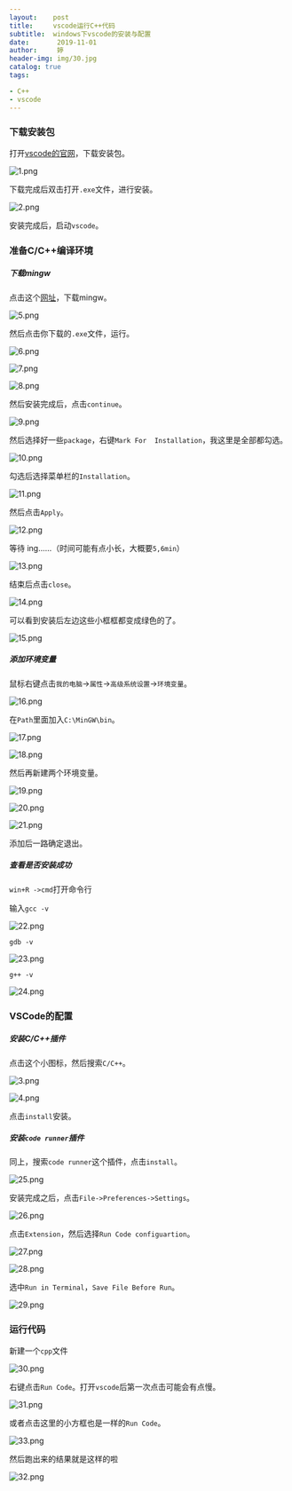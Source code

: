 ```yaml
---
layout:    post   				    
title:     vscode运行C++代码			
subtitle:  windows下vscode的安装与配置 
date:       2019-11-01				
author:     婷                              
header-img: img/30.jpg 	
catalog: true 						
tags:								

- C++
- vscode
---
```




### 下载安装包

打开[vscode的官网](https://code.visualstudio.com/)，下载安装包。

![1.png](https://i.loli.net/2019/10/31/rXbyl2tMvTQBV8j.png)



下载完成后双击打开`.exe`文件，进行安装。

![2.png](https://i.loli.net/2019/10/31/2Qu4hDcN7zHPwMe.png)

安装完成后，启动`vscode`。

### 准备C/C++编译环境

##### 下载mingw

点击这个[网址](https://sourceforge.net/projects/mingw/)，下载mingw。

![5.png](https://i.loli.net/2019/10/31/54gn8TyJluCVXE9.png)

然后点击你下载的`.exe`文件，运行。

![6.png](https://i.loli.net/2019/10/31/6eLlvVHq2Rjk3aG.png)

![7.png](https://i.loli.net/2019/10/31/sSAbgl3fDIZQGYW.png)

![8.png](https://i.loli.net/2019/10/31/Sp4v1hZAcFJWGnR.png)

然后安装完成后，点击`continue`。

![9.png](https://i.loli.net/2019/10/31/4gzL5jGDntSeJ91.png)

然后选择好一些`package`，右键`Mark For  Installation`，我这里是全部都勾选。

![10.png](https://i.loli.net/2019/10/31/Zx1FLIwimjc2HQV.png)

勾选后选择菜单栏的`Installation`。

![11.png](https://i.loli.net/2019/10/31/Jt8VU5TQj3zYZGs.png)

然后点击`Apply`。

![12.png](https://i.loli.net/2019/10/31/9VUx1pFGBweoWah.png)

等待 ing......（时间可能有点小长，大概要`5,6min`）

![13.png](https://i.loli.net/2019/10/31/nz6yaomqw49L2Td.png)

结束后点击`close`。

![14.png](https://i.loli.net/2019/10/31/pvJG1g2NxMHe49h.png)

可以看到安装后左边这些小框框都变成绿色的了。

![15.png](https://i.loli.net/2019/10/31/g2nOcaS346sHufF.png)

##### 添加环境变量

鼠标右键点击`我的电脑`->`属性`->`高级系统设置`->`环境变量`。

![16.png](https://i.loli.net/2019/10/31/kM4eHqImSBRpXzL.png)

在`Path`里面加入`C:\MinGW\bin`。

![17.png](https://i.loli.net/2019/10/31/yoTtruMcN1HfDbw.png)

![18.png](https://i.loli.net/2019/10/31/QcJUtawGAy65fqm.png)

然后再新建两个环境变量。

![19.png](https://i.loli.net/2019/10/31/UIF2nWysvwzQAlH.png)

![20.png](https://i.loli.net/2019/10/31/eAJEKU1xGWoODHt.png)

![21.png](https://i.loli.net/2019/11/01/pqadQvHbyWPwXnC.png)

添加后一路确定退出。

##### 查看是否安装成功

`win+R ->cmd`打开命令行

输入`gcc -v`

![22.png](https://i.loli.net/2019/11/01/hlO7Q8fSecBixNd.png)

`gdb -v`

![23.png](https://i.loli.net/2019/11/01/KGVXnbwr8UL6zCR.png)

`g++ -v`

![24.png](https://i.loli.net/2019/11/01/r4dx6JVZ8OsmnqX.png)

### VSCode的配置

##### 安装C/C++插件

点击这个小图标，然后搜索`C/C++`。

![3.png](https://i.loli.net/2019/10/31/ujLQv1VG4pB6XeY.png)



![4.png](https://i.loli.net/2019/10/31/X8Zv4gocUENS71J.png)

点击`install`安装。

##### 安装`code runner`插件

同上，搜索`code runner`这个插件，点击`install`。

![25.png](https://i.loli.net/2019/11/01/qM8jXOgZl3Y5K7w.png)

安装完成之后，点击`File->Preferences->Settings`。

![26.png](https://i.loli.net/2019/11/01/D6ZkRQMy9LzjGNn.png)

点击`Extension`，然后选择`Run Code configuartion`。

![27.png](https://i.loli.net/2019/11/01/5Fg8ulNB7KRxjYo.png)

![28.png](https://i.loli.net/2019/11/01/aMWwdsc81UgEBmD.png)

选中`Run in Terminal`，`Save File Before Run`。

![29.png](https://i.loli.net/2019/11/01/Loj2viX6sxlfnS5.png)

### 运行代码

新建一个`cpp`文件

![30.png](https://i.loli.net/2019/11/01/A5XQ2NVdFLWrxuD.png)



右键点击`Run Code`。打开`vscode`后第一次点击可能会有点慢。

![31.png](https://i.loli.net/2019/11/01/DilR3sqdoPrmSta.png)

或者点击这里的小方框也是一样的`Run Code`。

![33.png](https://i.loli.net/2019/11/01/Ly2oJhlrZK8CW9B.png)

然后跑出来的结果就是这样的啦

![32.png](https://i.loli.net/2019/11/01/nZ7pPRGxqkvOFYU.png)



